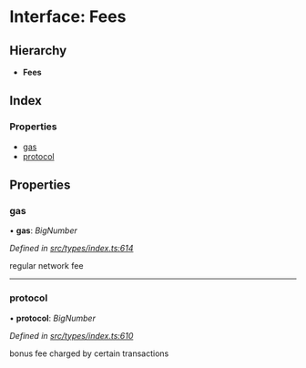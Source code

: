 # Interface: Fees

## Hierarchy

* **Fees**

## Index

### Properties

* [gas](fees.md#gas)
* [protocol](fees.md#protocol)

## Properties

###  gas

• **gas**: *BigNumber*

*Defined in [src/types/index.ts:614](https://github.com/PolymathNetwork/polymesh-sdk/blob/108d588b/src/types/index.ts#L614)*

regular network fee

___

###  protocol

• **protocol**: *BigNumber*

*Defined in [src/types/index.ts:610](https://github.com/PolymathNetwork/polymesh-sdk/blob/108d588b/src/types/index.ts#L610)*

bonus fee charged by certain transactions
